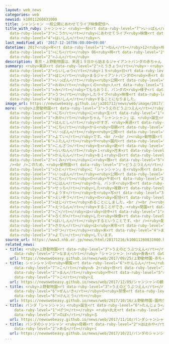 ```yaml
---
layout: web_news
categories: web
newsid: k10011260831000
title: シャンシャン 一般公開にあわせてライブ映像配信へ
title_with_ruby: シャンシャン <ruby>一般<rt data-ruby-level="7">いっぱん</rt></ruby><ruby>公開<rt
  data-ruby-level="3">こうかい</rt></ruby>にあわせてライブ<ruby>映像<rt data-ruby-level="6">えいぞう</rt></ruby><ruby>配信<rt
  data-ruby-level="4">はいしん</rt></ruby>へ
last_modified_at: '2017-12-16T06:08:00+09:00'
datetime: 2017<ruby>年<rt data-ruby-level="1">ねん</rt></ruby>12<ruby>月<rt data-ruby-level="1">がつ</rt></ruby>16<ruby>日<rt
  data-ruby-level="1">にち</rt></ruby> 06<ruby>時<rt data-ruby-level="2">じ</rt></ruby>08<ruby>分<rt
  data-ruby-level="2">ふん</rt></ruby>
description: 東京・上野動物園は、来週１９日から始まるジャイアントパンダの赤ちゃん「シャンシャン」の一般公開にあわせて、多くの人に「シャンシャン」を見てもらおうと、パンダの様子を写したライブ映像を配信することになりました。
summary: <ruby>東京<rt data-ruby-level="2">とうきょう</rt></ruby>・<ruby>上野動物園<rt data-ruby-level="3">うえのどうぶつえん</rt></ruby>は、<ruby>来週<rt
  data-ruby-level="2">らいしゅう</rt></ruby>１９<ruby>日<rt data-ruby-level="1">にち</rt></ruby>から<ruby>始<rt
  data-ruby-level="3">はじ</rt></ruby>まるジャイアントパンダの<ruby>赤<rt data-ruby-level="1">あか</rt></ruby>ちゃん「シャンシャン」の<ruby>一般<rt
  data-ruby-level="7">いっぱん</rt></ruby><ruby>公開<rt data-ruby-level="3">こうかい</rt></ruby>にあわせて、<ruby>多<rt
  data-ruby-level="2">おお</rt></ruby>くの<ruby>人<rt data-ruby-level="1">ひと</rt></ruby>に「シャンシャン」を<ruby>見<rt
  data-ruby-level="1">み</rt></ruby>てもらおうと、パンダの<ruby>様子<rt data-ruby-level="3">ようす</rt></ruby>を<ruby>写<rt
  data-ruby-level="3">うつ</rt></ruby>したライブ<ruby>映像<rt data-ruby-level="6">えいぞう</rt></ruby>を<ruby>配信<rt
  data-ruby-level="4">はいしん</rt></ruby>することになりました。
image_url: https://newswebeasy.github.io/ja201712/news/web/image/2017/12/16/K10011260831_1712160734_1712160736_01_02.jpg
more: <ruby>上野動物園<rt data-ruby-level="3">うえのどうぶつえん</rt></ruby>でことし６<ruby>月<rt data-ruby-level="1">がつ</rt></ruby>１２<ruby>日<rt
  data-ruby-level="1">にち</rt></ruby>に<ruby>生<rt data-ruby-level="1">う</rt></ruby>まれたジャイアントパンダの<ruby>赤<rt
  data-ruby-level="1">あか</rt></ruby>ちゃん「シャンシャン」は、<ruby>誕生<rt data-ruby-level="6">たんじょう</rt></ruby>から<ruby>半年<rt
  data-ruby-level="2">はんとし</rt></ruby>がすぎ、<ruby>来週<rt data-ruby-level="2">らいしゅう</rt></ruby>１９<ruby>日<rt
  data-ruby-level="1">にち</rt></ruby>から<ruby>母親<rt data-ruby-level="2">ははおや</rt></ruby>の「シンシン」とともに<ruby>一般<rt
  data-ruby-level="7">いっぱん</rt></ruby><ruby>公開<rt data-ruby-level="3">こうかい</rt></ruby>される<ruby>予定<rt
  data-ruby-level="3">よてい</rt></ruby>です。<br /><br /><ruby>動物園<rt data-ruby-level="3">どうぶつえん</rt></ruby>は「シャンシャン」の<ruby>負担<rt
  data-ruby-level="6">ふたん</rt></ruby>や<ruby>園内<rt data-ruby-level="2">えんない</rt></ruby>の<ruby>混雑<rt
  data-ruby-level="5">こんざつ</rt></ruby>を<ruby>避<rt data-ruby-level="7">さ</rt></ruby>けるため、<ruby>来年<rt
  data-ruby-level="2">らいねん</rt></ruby>１<ruby>月末<rt data-ruby-level="4">がつまつ</rt></ruby>までは「シャンシャン」の<ruby>観覧<rt
  data-ruby-level="6">かんらん</rt></ruby>を１<ruby>日<rt data-ruby-level="1">にち</rt></ruby>４００<ruby>組<rt
  data-ruby-level="2">くみ</rt></ruby>に<ruby>限<rt data-ruby-level="5">かぎ</rt></ruby>ることにしています。<br
  /><br />このため、<ruby>動物園<rt data-ruby-level="3">どうぶつえん</rt></ruby>は、<ruby>多<rt data-ruby-level="2">おお</rt></ruby>くの<ruby>人<rt
  data-ruby-level="1">ひと</rt></ruby>に「シャンシャン」を<ruby>見<rt data-ruby-level="1">み</rt></ruby>てもらおうと、<ruby>一般<rt
  data-ruby-level="7">いっぱん</rt></ruby><ruby>公開<rt data-ruby-level="3">こうかい</rt></ruby>にあわせて１９<ruby>日<rt
  data-ruby-level="1">にち</rt></ruby>の<ruby>午前<rt data-ruby-level="2">ごぜん</rt></ruby>９<ruby>時半<rt
  data-ruby-level="2">じはん</rt></ruby>から、パンダ<ruby>舎<rt data-ruby-level="5">しゃ</rt></ruby>に<ruby>設置<rt
  data-ruby-level="5">せっち</rt></ruby>した<ruby>複数<rt data-ruby-level="5">ふくすう</rt></ruby>のカメラでパンダの<ruby>様子<rt
  data-ruby-level="3">ようす</rt></ruby>を<ruby>写<rt data-ruby-level="3">うつ</rt></ruby>したライブ<ruby>映像<rt
  data-ruby-level="6">えいぞう</rt></ruby>の<ruby>配信<rt data-ruby-level="4">はいしん</rt></ruby>を<ruby>始<rt
  data-ruby-level="3">はじ</rt></ruby>めることにしました。<br /><br /><ruby>映像<rt data-ruby-level="6">えいぞう</rt></ruby>はインターネットやスマートフォンで<ruby>閲覧<rt
  data-ruby-level="7">えつらん</rt></ruby>することができ、<ruby>閉園<rt data-ruby-level="6">へいえん</rt></ruby><ruby>後<rt
  data-ruby-level="2">ご</rt></ruby>は<ruby>日中<rt data-ruby-level="1">にっちゅう</rt></ruby>に<ruby>録画<rt
  data-ruby-level="4">ろくが</rt></ruby>した<ruby>映像<rt data-ruby-level="6">えいぞう</rt></ruby>を<ruby>配信<rt
  data-ruby-level="4">はいしん</rt></ruby>するということです。<br /><ruby>配信<rt data-ruby-level="4">はいしん</rt></ruby><ruby>期間<rt
  data-ruby-level="3">きかん</rt></ruby>は<ruby>来年<rt data-ruby-level="2">らいねん</rt></ruby>１２<ruby>月<rt
  data-ruby-level="1">がつ</rt></ruby><ruby>末<rt data-ruby-level="4">まつ</rt></ruby>までを<ruby>予定<rt
  data-ruby-level="3">よてい</rt></ruby>しています。
source_url: https://www3.nhk.or.jp/news/html/20171216/k10011260831000.html
related_news:
- title: <ruby>上野動物園<rt data-ruby-level="3">うえのどうぶつえん</rt></ruby> <ruby>赤<rt data-ruby-level="1">あか</rt></ruby>ちゃんパンダの<ruby>名前<rt
    data-ruby-level="2">なまえ</rt></ruby>「シャンシャン（<ruby>香香<rt data-ruby-level="8">こうこ</rt></ruby>）」に
  url: https://newswebeasy.github.io/news/web/2017/09/25/上野動物園-赤ちゃんパンダの名前シャンシャン香香に
- title: シャンシャンの<ruby>観覧<rt data-ruby-level="6">かんらん</rt></ruby><ruby>申<rt data-ruby-level="7">もう</rt></ruby>し<ruby>込<rt
    data-ruby-level="7">こ</rt></ruby>み 2<ruby>日<rt data-ruby-level="1">にち</rt></ruby>で16<ruby>万<rt
    data-ruby-level="2">まん</rt></ruby><ruby>件<rt data-ruby-level="5">けん</rt></ruby><ruby>超<rt
    data-ruby-level="7">こ</rt></ruby>え
  url: https://newswebeasy.github.io/news/web/2017/12/09/シャンシャンの観覧申し込み-2日で16万件超え
- title: <ruby>上野動物園<rt data-ruby-level="3">うえのどうぶつえん</rt></ruby> <ruby>園内<rt data-ruby-level="2">えんない</rt></ruby><ruby>全域<rt
    data-ruby-level="6">ぜんいき</rt></ruby>の<ruby>禁煙<rt data-ruby-level="7">きんえん</rt></ruby>を<ruby>検討<rt
    data-ruby-level="6">けんとう</rt></ruby>
  url: https://newswebeasy.github.io/news/web/2017/10/16/上野動物園-園内全域の禁煙を検討
- title: パンダ「シャンシャン」<ruby>誕生<rt data-ruby-level="6">たんじょう</rt></ruby>５か<ruby>月<rt
    data-ruby-level="1">げつ</rt></ruby> <ruby>丸太<rt data-ruby-level="2">まるた</rt></ruby>によじ<ruby>登<rt
    data-ruby-level="3">のぼ</rt></ruby>る
  url: https://newswebeasy.github.io/news/web/2017/11/10/パンダシャンシャン誕生5か月-丸太によじ登る
- title: パンダのシャンシャン <ruby>母親<rt data-ruby-level="2">ははおや</rt></ruby>の<ruby>後<rt data-ruby-level="2">うし</rt></ruby>ろをついて<ruby>歩<rt
    data-ruby-level="2">ある</rt></ruby>く
  url: https://newswebeasy.github.io/news/web/2017/10/21/パンダのシャンシャン-母親の後ろをついて歩く
...
```

